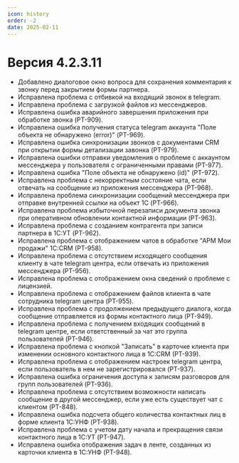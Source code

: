 ```yaml
---
icon: history
order: -2
date: 2025-02-11
---
```

# Версия 4.2.3.11

- Добавлено диалоговое окно вопроса для сохранения комментария к звонку перед закрытием формы партнера.
- Исправлена проблема с отбивкой на входящий звонок в telegram.
- Исправлена проблема с загрузкой файлов из мессенджеров.
- Исправлена ошибка аварийного завершения приложения при обработке звонка (PT-909).
- Исправлена ошибка получения статуса telegram аккаунта "Поле объекта не обнаружено (error)" (PT-969).
- Исправлена ошибка синхронизации звонков с документами CRM при открытии формы детализации завонка (PT-979).
- Исправлена ошибки отправки уведомления о проблеме с аккаунтом мессенджера у пользователя с ограниченными правами (PT-977).
- Исправлена ошибка "Поле объекта не обнаружено (id)" (PT-972).
- Исправлена проблема с некорректным состояние чата, если отвечать на сообщение из приложения мессенджера (PT-968).
- Исправлена проблема синхронизации сообщений мессенджера при отправке внутренней ссылки на объект 1С (PT-966).
- Исправлена проблема избыточной перезаписи документа звонка при оперативном обновлении контактной информации (PT-963).
- Исправлена проблема с созданием контрагента при записи партнера в 1С:УТ (PT-962).
- Исправлена проблема с отображением чатов в обработке "АРМ Мои продажи" 1С:CRM (PT-958).
- Исправлена проблема с отсутствием исходящего сообщения клиенту в чате telegram центра, если отвечать из приложения мессенджера (PT-956).
- Исправлена проблема с отображением окна сведений о проблеме с лицензией.
- Исправлена проблема с отображением файлов клиента в чате сотрудника telegram центра (PT-955).
- Исправлена проблема с продолжением предыдущего диалога, когда сообщение отправляется из формы контактного лица (PT-949).
- Исправлена проблема с получением входящих сообщений в telegram центре, если ответственный за чат это группа пользователей (PT-946).
- Исправлена проблема с кнопкой "Записать" в карточке клиента при изменении основного контактного лица в 1С:CRM (PT-939).
- Исправлена проблема с отображением настроек telegram центра, если пользователь в нем не зарегистрировался (PT-937).
- Исправлена ошибка ограничения доступа к записям разговоров для групп пользователей (PT-936).
- Исправлена проблема с отсутствием возможности написать сообщение в другой мессенджер, если уже есть существует чат с клиентом (PT-848).
- Исправлена ошибка подсчета общего количества контактных лиц в форме клиента 1С:УНФ (PT-938).
- Исправлена проблема с учетом дату начала и прекращения связи контактного лица в 1С:УТ (PT-947).
- Исправлена ошибка отображения задач в ленте, созданных из карточки клиента в 1С:УНФ (PT-948).